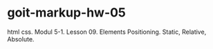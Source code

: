 # goit-markup-hw-05
html css. Modul 5-1. Lesson 09. Elements Positioning. Static, Relative, Absolute.
